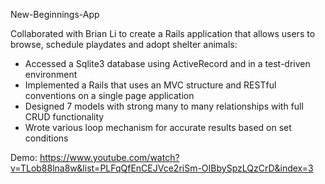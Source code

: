 New-Beginnings-App

Collaborated with Brian Li to create a Rails application that allows users to browse, schedule playdates and adopt shelter animals:

* Accessed a Sqlite3 database using ActiveRecord and in a test-driven environment 
* Implemented a Rails that uses an MVC structure and RESTful conventions on a single page application
* Designed 7 models with strong many to many relationships with full CRUD functionality 
* Wrote various loop mechanism for accurate results based on set conditions

Demo: https://www.youtube.com/watch?v=TLob88lna8w&list=PLFqQfEnCEJVce2riSm-OIBbySpzLQzCrD&index=3 

